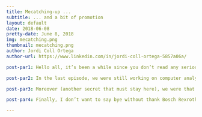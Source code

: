 ```yaml
---
title: Mecatching-up ...
subtitle: ... and a bit of promotion
layout: default
date: 2018-06-08
pretty-date: June 8, 2018
img: mecatching.png
thumbnail: mecatching.png
author: Jordi Coll Ortega
author-url: https://www.linkedin.com/in/jordi-coll-ortega-5857a06a/

post-par1: Hello all, it’s been a while since you don’t read any serious blog about mechanics and the structure of our child, so maybe it’s a good time to make a review to catch up and explain you a bit about what’s going on. Otherwise you may think we are all day messing around and whether that was true, no one should know so let this be our secret.

post-par2: In the last episode, we were still working on computer analysis software stuff checking that the structure would stand all the loads of the flight. Since then many days have passed (at least in the calendar, you know the psycho-Sun here in Kiruna doesn’t give a shit if you want to sleep sometimes), and we moved on to hands-on work. Without going any further, two days ago the mechanical team resistance did a wonderful tour across some local Kiruna companies to order some of the components for the structure, namely the aluminium walls and the insulation styrofoam.

post-par3: Moreover (another secret that must stay here), we were that sure about our design that we ordered most of the structure components before the CDR! Luckily, we got a super PASS and only minor changes had to be implemented, so we are on track.

post-par4: Finally, I don’t want to say bye without thank Bosch Rexroth for that super cool 45% discount they gave us! By now I’m just waiting for the components to arrive while looking for a Master Thesis topic/Internship/opportunity. If any reader is interested, you can contact me whenever you want through my email (jordicoll.28@gmail.com) or clicking on my name down here. I’m a great engineer, you won’t be disappointed! I really hope that the blog picture was click-bite enought to get you until here.

---
```

